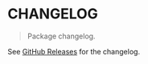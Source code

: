 # CHANGELOG

> Package changelog.

See [GitHub Releases](https://github.com/stdlib-js/blas-base-dscal/releases) for the changelog.